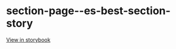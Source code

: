 # section-page--es-best-section-story

[View in storybook](https://raw.githack.com/Independent-Digital-News-and-Media-Ltd/standard-pwamp-sb/PR-384-sb/index.html?path=/story/section-page--es-best-section-story)